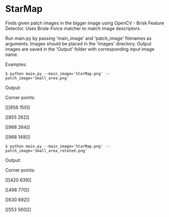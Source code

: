 # StarMap
 
Finds given patch images in the bigger image using OpenCV - Brisk Feature Detector. Uses Brute-Force matcher to match image descriptors. 
 
Run main.py by passing 'main_image' and 'patch_image' filenames as arguments. Images should be placed in the 'Images' directory. Output images are saved in the 'Output' folder with corresponding input image name. 

Examples:

    $ python main.py --main_image='StarMap.png' --patch_image='Small_area.png'
   
Output:

Corner points:

 [[[856 150]]

 [[855 262]]

 [[968 264]]

 [[968 149]]]
 

    $ python main.py --main_image='StarMap.png' --patch_image='Small_area_rotated.png'

Output:

Corner points:

 [[[420 639]]

 [[498 770]]

 [[630 692]]

 [[553 560]]]
